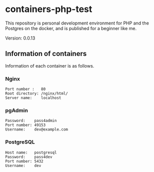 # containers-php-test
This repository is personal development environment for PHP and the Postgres on the docker, and is published for a beginner like me.

Version: 0.0.13

## Information of containers
Information of each container is as follows.

### Nginx
```
Port number :   80
Root directory: /nginx/html/
Server name:    localhost
```

### pgAdmin
```
Password:    pass4admin
Port number: 49153
Username:    dev@example.com
```

### PostgreSQL
```
Host name:   postgresql
Password:    pass4dev
Port number: 5432
Username:    dev
```
